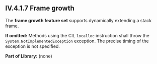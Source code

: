 ## IV.4.1.7 Frame growth

The **frame growth feature set** supports dynamically extending a stack frame.

**If omitted:** Methods using the CIL `localloc` instruction shall throw the `System.NotImplementedException` exception. The precise timing of the exception is not specified.

**Part of Library:** (none)
